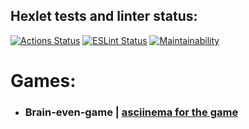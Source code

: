 ## Hexlet tests and linter status:
[![Actions Status](https://github.com/vetneka/frontend-project-lvl1/workflows/hexlet-check/badge.svg)](https://github.com/vetneka/frontend-project-lvl1/actions)
[![ESLint Status](https://github.com/vetneka/frontend-project-lvl1/workflows/eslint/badge.svg)](https://github.com/vetneka/frontend-project-lvl1/actions)
[![Maintainability](https://api.codeclimate.com/v1/badges/e461748e1be511ee81df/maintainability)](https://codeclimate.com/github/vetneka/frontend-project-lvl1/maintainability)

# Games:
- ### Brain-even-game | [asciinema for the game](https://asciinema.org/a/383861)